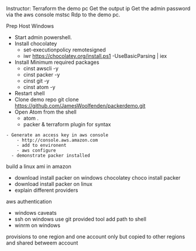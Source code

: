 Instructor:
Terraform the demo pc
Get the output ip
Get the admin password via the aws console
mstsc <ipaddress>
Rdp to the demo pc.


Prep Host Windows

  - Start admin powershell.
  - Install chocolatey
	  - set-executionpolicy remotesigned
	  - iwr https://chocolatey.org/install.ps1 -UseBasicParsing | iex
  - Install Minimum required packages
       - cinst awscli -y
       - cinst packer -y
       - cinst git -y
       - cinst atom -y
   - Restart shell
   - Clone demo repo
      git clone https://github.com/JamesWoolfenden/packerdemo.git
   - Open Atom from the shell
	   - atom .
	   - packer & terraform plugin for syntax

	- Generate an access key in aws console
		- http://console.aws.amazon.com
		- add to environent
		- aws configure
      - demonstrate packer installed



build a linux ami in amazon
- download install packer on windows
chocolatey
	choco install packer
- download install packer on linux
- explain different providers

aws authentication
- windows caveats
- ssh on windows
	use git provided tool
	add path to shell
- winrm on windows

provisions to one region and one account only but copied to other regions and shared betweem account
